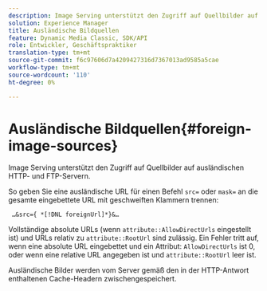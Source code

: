 ```yaml
---
description: Image Serving unterstützt den Zugriff auf Quellbilder auf ausländischen HTTP- und FTP-Servern.
solution: Experience Manager
title: Ausländische Bildquellen
feature: Dynamic Media Classic, SDK/API
role: Entwickler, Geschäftspraktiker
translation-type: tm+mt
source-git-commit: f6c97606d7a4209427316d7367013ad9585a5cae
workflow-type: tm+mt
source-wordcount: '110'
ht-degree: 0%

---
```



# Ausländische Bildquellen{#foreign-image-sources}

Image Serving unterstützt den Zugriff auf Quellbilder auf ausländischen HTTP- und FTP-Servern.

So geben Sie eine ausländische URL für einen Befehl `src=` oder `mask=` an die gesamte eingebettete URL mit geschweiften Klammern trennen:

` …&src={ *[!DNL foreignUrl]*}&…`

Vollständige absolute URLs (wenn `attribute::AllowDirectUrls` eingestellt ist) und URLs relativ zu `attribute::RootUrl` sind zulässig. Ein Fehler tritt auf, wenn eine absolute URL eingebettet und ein Attribut: `AllowDirectUrls` ist 0, oder wenn eine relative URL angegeben ist und `attribute::RootUrl` leer ist.

Ausländische Bilder werden vom Server gemäß den in der HTTP-Antwort enthaltenen Cache-Headern zwischengespeichert.

